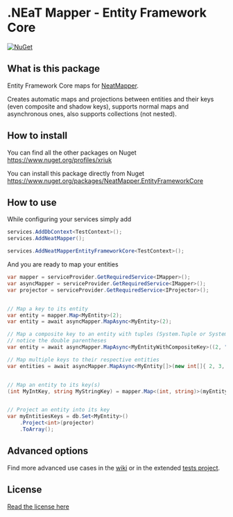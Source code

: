 # .NEaT Mapper - Entity Framework Core

[![NuGet](https://img.shields.io/nuget/v/NeatMapper.EntityFrameworkCore.svg?label=NuGet)](https://www.nuget.org/packages/NeatMapper.EntityFrameworkCore)

## What is this package

Entity Framework Core maps for [NeatMapper](https://www.nuget.org/packages/NeatMapper).

Creates automatic maps and projections between entities and their keys (even composite and shadow keys), supports normal maps and asynchronous ones, also supports collections (not nested).

## How to install

You can find all the other packages on Nuget https://www.nuget.org/profiles/xriuk

You can install this package directly from Nuget https://www.nuget.org/packages/NeatMapper.EntityFrameworkCore

## How to use

While configuring your services simply add

```csharp
services.AddDbContext<TestContext>();
services.AddNeatMapper();

services.AddNeatMapperEntityFrameworkCore<TestContext>();
```

And you are ready to map your entities

```csharp
var mapper = serviceProvider.GetRequiredService<IMapper>();
var asyncMapper = serviceProvider.GetRequiredService<IMapper>();
var projector = serviceProvider.GetRequiredService<IProjector>();


// Map a key to its entity
var entity = mapper.Map<MyEntity>(2);
var entity = await asyncMapper.MapAsync<MyEntity>(2);

// Map a composite key to an entity with tuples (System.Tuple or System.ValueTuple),
// notice the double parentheses
var entity = await asyncMapper.MapAsync<MyEntityWithCompositeKey>((2, "StringKey"));

// Map multiple keys to their respective entities
var entities = await asyncMapper.MapAsync<MyEntity[]>(new int[]{ 2, 3, ... });


// Map an entity to its key(s)
(int MyIntKey, string MyStringKey) = mapper.Map<(int, string)>(myEntity);


// Project an entity into its key
var myEntitiesKeys = db.Set<MyEntity>()
    .Project<int>(projector)
    .ToArray();
```

## Advanced options

Find more advanced use cases in the [wiki](https://github.com/Xriuk/NeatMapper/wiki/Entity-Framework-Core) or in the extended [tests project](https://github.com/Xriuk/NeatMapper/tree/main/tests/NeatMapper.EntityFrameworkCore.Tests).

## License

[Read the license here](https://github.com/Xriuk/NeatMapper/blob/main/LICENSE.md)
